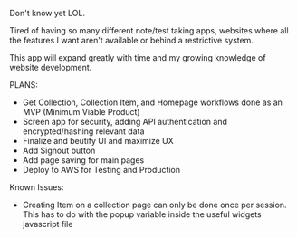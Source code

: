 Don't know yet LOL.

Tired of having so many different note/test taking apps, websites where all the features I want aren't available or behind a restrictive system.

This app will expand greatly with time and my growing knowledge of website development.

PLANS:
- Get Collection, Collection Item, and Homepage workflows done as an MVP (Minimum Viable Product)
- Screen app for security, adding API authentication and encrypted/hashing relevant data
- Finalize and beutify UI and maximize UX
- Add Signout button
- Add page saving for main pages
- Deploy to AWS for Testing and Production

Known Issues:
- Creating Item on a collection page can only be done once per session. This has to do with the popup variable inside the useful widgets javascript file
